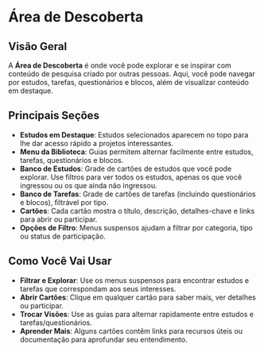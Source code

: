 # Área de Descoberta

## Visão Geral

A **Área de Descoberta** é onde você pode explorar e se inspirar com conteúdo de pesquisa criado por outras pessoas. Aqui, você pode navegar por estudos, tarefas, questionários e blocos, além de visualizar conteúdo em destaque.

## Principais Seções

- **Estudos em Destaque**: Estudos selecionados aparecem no topo para lhe dar acesso rápido a projetos interessantes.
- **Menu da Biblioteca**: Guias permitem alternar facilmente entre estudos, tarefas, questionários e blocos.
- **Banco de Estudos**: Grade de cartões de estudos que você pode explorar. Use filtros para ver todos os estudos, apenas os que você ingressou ou os que ainda não ingressou.
- **Banco de Tarefas**: Grade de cartões de tarefas (incluindo questionários e blocos), filtrável por tipo.
- **Cartões**: Cada cartão mostra o título, descrição, detalhes-chave e links para abrir ou participar.
- **Opções de Filtro**: Menus suspensos ajudam a filtrar por categoria, tipo ou status de participação.

## Como Você Vai Usar

- **Filtrar e Explorar**: Use os menus suspensos para encontrar estudos e tarefas que correspondam aos seus interesses.
- **Abrir Cartões**: Clique em qualquer cartão para saber mais, ver detalhes ou participar.
- **Trocar Visões**: Use as guias para alternar rapidamente entre estudos e tarefas/questionários.
- **Aprender Mais**: Alguns cartões contêm links para recursos úteis ou documentação para aprofundar seu entendimento.